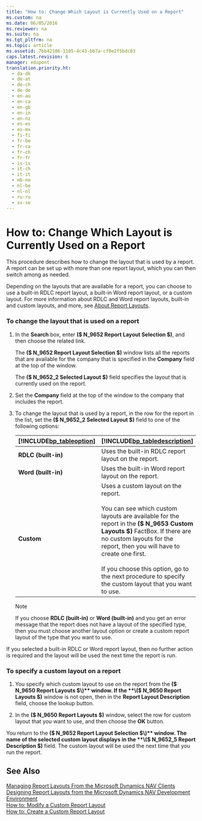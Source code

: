 ```yaml
---
title: "How to: Change Which Layout is Currently Used on a Report"
ms.custom: na
ms.date: 06/05/2016
ms.reviewer: na
ms.suite: na
ms.tgt_pltfrm: na
ms.topic: article
ms.assetid: 7bb42186-1105-4c43-bb7a-cf0e2f5bdc03
caps.latest.revision: 6
manager: edupont
translation.priority.ht: 
  - da-dk
  - de-at
  - de-ch
  - de-de
  - en-au
  - en-ca
  - en-gb
  - en-in
  - en-nz
  - es-es
  - es-mx
  - fi-fi
  - fr-be
  - fr-ca
  - fr-ch
  - fr-fr
  - is-is
  - it-ch
  - it-it
  - nb-no
  - nl-be
  - nl-nl
  - ru-ru
  - sv-se
---
```

# How to: Change Which Layout is Currently Used on a Report
This procedure describes how to change the layout that is used by a report. A report can be set up with more than one report layout, which you can then switch among as needed.  
  
 Depending on the layouts that are available for a report, you can choose to use a built\-in RDLC report layout, a built\-in Word report layout, or a custom layout. For more information about RDLC and Word report layouts, built\-in and custom layouts, and more, see [About Report Layouts](../Topic/About%20Report%20Layouts.md).  
  
### To change the layout that is used on a report  
  
1.  In the **Search** box, enter **\($ N\_9652 Report Layout Selection $\)**, and then choose the related link.  
  
     The **\($ N\_9652 Report Layout Selection $\)** window lists all the reports that are available for the company that is specified in the **Company** field at the top of the window.  
  
     The **\($ N\_9652\_2 Selected Layout $\)** field specifies the layout that is currently used on the report.  
  
2.  Set the **Company** field at the top of the window to the company that includes the report.  
  
3.  To change the layout that is used by a report, in the row for the report in the list, set the **\($ N\_9652\_2 Selected Layout $\)** field to one of the following options:  
  
    |[!INCLUDE[bp_tableoption](../dynamics-nav/includes/bp_tableoption_md.md)]|[!INCLUDE[bp_tabledescription](../dynamics-nav/includes/bp_tabledescription_md.md)]|  
    |----------------------------------|---------------------------------------|  
    |**RDLC \(built\-in\)**|Uses the built\-in RDLC report layout on the report.|  
    |**Word \(built\-in\)**|Uses the built\-in Word report layout on the report.|  
    |**Custom**|Uses a custom layout on the report.<br /><br /> You can see which custom layouts are available for the report in the **\($ N\_9653 Custom Layouts $\)** FactBox. If there are no custom layouts for the report, then you will have to create one first.<br /><br /> If you choose this option, go to the next procedure to specify the custom layout that you want to use.|  
  
    > [!NOTE]  
    >  If you choose **RDLC \(built\-in\)** or **Word \(built\-in\)** and you get an error message that the report does not have a layout of the specified type, then you must choose another layout option or create a custom report layout of the type that you want to use.  
  
 If you selected a built\-in RDLC or Word report layout, then no further action is required and the layout will be used the next time the report is run.  
  
### To specify a custom layout on a report  
  
1.  You specify which custom layout to use on the report from the **\($ N\_9650 Report Layouts $\)** window. If the **\($ N\_9650 Report Layouts $\)** window is not open, then in the **Report Layout Description** field, choose the lookup button.  
  
2.  In the **\($ N\_9650 Report Layouts $\)** window, select the row for custom layout that you want to use, and then choose the **OK** button.  
  
 You return to the **\($ N\_9652 Report Layout Selection $\)** window. The name of the selected custom layout displays in the **\($ N\_9652\_5 Report Description $\)** field. The custom layout will be used the next time that you run the report.  
  
## See Also  
 [Managing Report Layouts From the Microsoft Dynamics NAV Clients](../Topic/Managing%20Report%20Layouts%20From%20the%20Microsoft%20Dynamics%20NAV%20Clients.md)   
 [Designing Report Layouts from the Microsoft Dynamics NAV Development Environment](../dynamics-nav/Designing-Report-Layouts-from-the-Microsoft-Dynamics-NAV-Development-Environment.md)   
 [How to: Modify a Custom Report Layout](../Topic/How%20to:%20Modify%20a%20Custom%20Report%20Layout.md)   
 [How to: Create a Custom Report Layout](../Topic/How%20to:%20Create%20a%20Custom%20Report%20Layout.md)